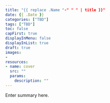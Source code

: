 ```yaml
---
title: "{{ replace .Name "-" " " | title }}"
date: {{ .Date }}
categories: ["TBD"]
tags: ["TBD"]
toc: false
capFirst: true
displayInMenu: false
displayInList: true
draft: true
images:
- 
resources:
- name: cover
  src: ""
  params:
    description: ""
---
```


Enter summary here.

<!--more-->
